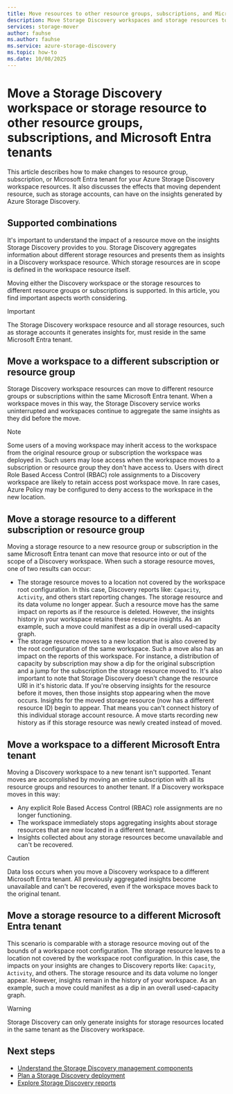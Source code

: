 ```yaml
---
title: Move resources to other resource groups, subscriptions, and Microsoft Entra tenants
description: Move Storage Discovery workspaces and storage resources to other resource groups, subscriptions, and Microsoft Entra tenants.
services: storage-mover
author: fauhse
ms.author: fauhse
ms.service: azure-storage-discovery
ms.topic: how-to
ms.date: 10/08/2025
---
```


# Move a Storage Discovery workspace or storage resource to other resource groups, subscriptions, and Microsoft Entra tenants

This article describes how to make changes to resource group, subscription, or Microsoft Entra tenant for your Azure Storage Discovery workspace resources. It also discusses the effects that moving dependent resource, such as storage accounts, can have on the insights generated by Azure Storage Discovery.

## Supported combinations

It's important to understand the impact of a resource move on the insights Storage Discovery provides to you.
Storage Discovery aggregates information about different storage resources and presents them as insights in a Discovery workspace resource. Which storage resources are in scope is defined in the workspace resource itself. 

Moving either the Discovery workspace or the storage resources to different resource groups or subscriptions is supported. In this article, you find important aspects worth considering. 

> [!IMPORTANT]
> The Storage Discovery workspace resource and all storage resources, such as storage accounts it generates insights for, must reside in the same Microsoft Entra tenant.

## Move a workspace to a different subscription or resource group

Storage Discovery workspace resources can move to different resource groups or subscriptions within the same Microsoft Entra tenant. When a workspace moves in this way, the Storage Discovery service works uninterrupted and workspaces continue to aggregate the same insights as they did before the move.

> [!NOTE]
> Some users of a moving workspace may inherit access to the workspace from the original resource group or subscription the workspace was deployed in. Such users may lose access when the workspace moves to a subscription or resource group they don't have access to. Users with direct Role Based Access Control (RBAC) role assignments to a Discovery workspace are likely to retain access post workspace move. In rare cases, Azure Policy may be configured to deny access to the workspace in the new location.

## Move a storage resource to a different subscription or resource group

Moving a storage resource to a new resource group or subscription in the same Microsoft Entra tenant can move that resource into or out of the scope of a Discovery workspace.
When such a storage resource moves, one of two results can occur:

- The storage resource moves to a location not covered by the workspace root configuration. In this case, Discovery reports like: `Capacity`, `Activity`, and others start reporting changes. The storage resource and its data volume no longer appear. Such a resource move has the same impact on reports as if the resource is deleted. However, the insights history in your workspace retains these resource insights. As an example, such a move could manifest as a dip in overall used-capacity graph.
- The storage resource moves to a new location that is also covered by the root configuration of the same workspace. Such a move also has an impact on the reports of this workspace. For instance, a distribution of capacity by subscription may show a dip for the original subscription and a jump for the subscription the storage resource moved to. It's also important to note that Storage Discovery doesn't change the resource URI in it's historic data. If you're observing insights for the resource before it moves, then those insights stop appearing when the move occurs. Insights for the moved storage resource (now has a different resource ID) begin to appear. That means you can't connect history of this individual storage account resource. A move starts recording new history as if this storage resource was newly created instead of moved.

## Move a workspace to a different Microsoft Entra tenant

Moving a Discovery workspace to a new tenant isn't supported. Tenant moves are accomplished by moving an entire subscription with all its resource groups and resources to another tenant. If a Discovery workspace moves in this way:

- Any explicit Role Based Access Control (RBAC) role assignments are no longer functioning.
- The workspace immediately stops aggregating insights about storage resources that are now located in a different tenant.
- Insights collected about any storage resources become unavailable and can't be recovered.
 
> [!CAUTION]
> Data loss occurs when you move a Discovery workspace to a different Microsoft Entra tenant. All previously aggregated insights become unavailable and can't be recovered, even if the workspace moves back to the original tenant.

## Move a storage resource to a different Microsoft Entra tenant

This scenario is comparable with a storage resource moving out of the bounds of a workspace root configuration.
The storage resource leaves to a location not covered by the workspace root configuration. In this case, the impacts on your insights are changes to Discovery reports like: `Capacity`, `Activity`, and others. The storage resource and its data volume no longer appear. However, insights remain in the history of your workspace. As an example, such a move could manifest as a dip in an overall used-capacity graph.

> [!WARNING]
> Storage Discovery can only generate insights for storage resources located in the same tenant as the Discovery workspace.

## Next steps

- [Understand the Storage Discovery management components](management-components.md)
- [Plan a Storage Discovery deployment](deployment-planning.md)
- [Explore Storage Discovery reports](get-started-reports.md)
